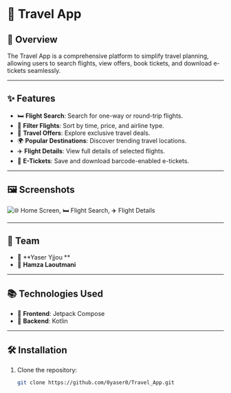 # 🏢 Travel App

## 🔄 Overview
The Travel App is a comprehensive platform to simplify travel planning, allowing users to search flights, view offers, book tickets, and download e-tickets seamlessly.

---

## ✨ Features
- 🛏️ **Flight Search**: Search for one-way or round-trip flights.
- 🔀 **Filter Flights**: Sort by time, price, and airline type.
- 🌟 **Travel Offers**: Explore exclusive travel deals.
- 🌍 **Popular Destinations**: Discover trending travel locations.
- ✈️ **Flight Details**: View full details of selected flights.
- 📄 **E-Tickets**: Save and download barcode-enabled e-tickets.

---

## 🖼️ Screenshots
![🌐 Home Screen, 🛏️ Flight Search, ✈️ Flight Details](./travelapp.png)

---

## 👥 Team
- 🔹 **Yaser Yjjou **
- 🔹 **Hamza Laoutmani**

---

## 📚 Technologies Used
- 🔧 **Frontend**: Jetpack Compose
- 🔧 **Backend**: Kotlin

---

## 🛠️ Installation
1. Clone the repository:
   ```bash
   git clone https://github.com/0yaser0/Travel_App.git
   ```

